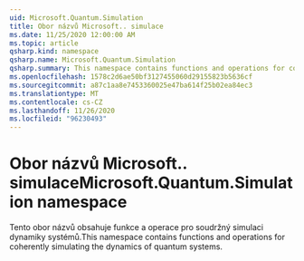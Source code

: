 ```yaml
---
uid: Microsoft.Quantum.Simulation
title: Obor názvů Microsoft.. simulace
ms.date: 11/25/2020 12:00:00 AM
ms.topic: article
qsharp.kind: namespace
qsharp.name: Microsoft.Quantum.Simulation
qsharp.summary: This namespace contains functions and operations for coherently simulating the dynamics of quantum systems.
ms.openlocfilehash: 1578c2d6ae50bf3127455060d29155823b5636cf
ms.sourcegitcommit: a87c1aa8e7453360025e47ba614f25b02ea84ec3
ms.translationtype: MT
ms.contentlocale: cs-CZ
ms.lasthandoff: 11/26/2020
ms.locfileid: "96230493"
---
```

# <a name="microsoftquantumsimulation-namespace"></a><span data-ttu-id="7ce00-102">Obor názvů Microsoft.. simulace</span><span class="sxs-lookup"><span data-stu-id="7ce00-102">Microsoft.Quantum.Simulation namespace</span></span>

<span data-ttu-id="7ce00-103">Tento obor názvů obsahuje funkce a operace pro soudržný simulaci dynamiky systémů.</span><span class="sxs-lookup"><span data-stu-id="7ce00-103">This namespace contains functions and operations for coherently simulating the dynamics of quantum systems.</span></span>

